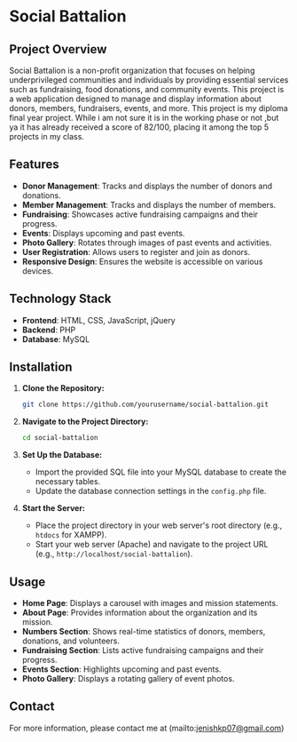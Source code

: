# Social Battalion

## Project Overview

Social Battalion is a non-profit organization that focuses on helping underprivileged communities and individuals by providing essential services such as fundraising, food donations, and community events. This project is a web application designed to manage and display information about donors, members, fundraisers, events, and more.
This project is my diploma final year project. While i am not sure it is in the working phase or not ,but ya it has already received a score of 82/100, placing it among the top 5 projects in my class.

## Features

- **Donor Management**: Tracks and displays the number of donors and donations.
- **Member Management**: Tracks and displays the number of members.
- **Fundraising**: Showcases active fundraising campaigns and their progress.
- **Events**: Displays upcoming and past events.
- **Photo Gallery**: Rotates through images of past events and activities.
- **User Registration**: Allows users to register and join as donors.
- **Responsive Design**: Ensures the website is accessible on various devices.

## Technology Stack

- **Frontend**: HTML, CSS, JavaScript, jQuery
- **Backend**: PHP
- **Database**: MySQL

## Installation

1. **Clone the Repository:**
    ```sh
    git clone https://github.com/yourusername/social-battalion.git
    ```

2. **Navigate to the Project Directory:**
    ```sh
    cd social-battalion
    ```

3. **Set Up the Database:**
    - Import the provided SQL file into your MySQL database to create the necessary tables.
    - Update the database connection settings in the `config.php` file.

4. **Start the Server:**
    - Place the project directory in your web server's root directory (e.g., `htdocs` for XAMPP).
    - Start your web server (Apache) and navigate to the project URL (e.g., `http://localhost/social-battalion`).

## Usage

- **Home Page**: Displays a carousel with images and mission statements.
- **About Page**: Provides information about the organization and its mission.
- **Numbers Section**: Shows real-time statistics of donors, members, donations, and volunteers.
- **Fundraising Section**: Lists active fundraising campaigns and their progress.
- **Events Section**: Highlights upcoming and past events.
- **Photo Gallery**: Displays a rotating gallery of event photos.

## Contact

For more information, please contact me at (mailto:jenishkp07@gmail.com)
